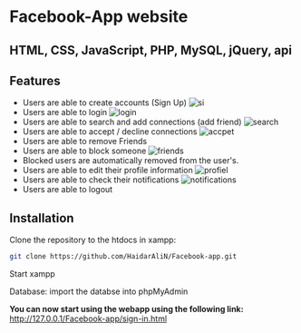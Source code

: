 # Facebook-App website
## HTML, CSS, JavaScript, PHP, MySQL, jQuery, api

## Features

- Users are able to create accounts (Sign Up)
![si](https://user-images.githubusercontent.com/89384538/140381325-2b5c3e81-1fb6-4421-9330-30849aba9352.png)
- Users are able to login
![login](https://user-images.githubusercontent.com/89384538/140381709-2cb08737-b972-48c7-bedb-9e089ecb9fb2.png)
- Users are able to search and add connections (add friend)
![search](https://user-images.githubusercontent.com/89384538/140381892-7cb3453d-8455-4433-b9f2-eed8e7a23e54.png)
- Users are able to accept / decline connections
![accpet](https://user-images.githubusercontent.com/89384538/140382646-99ff8ed0-eb0a-49b9-ad8d-64c253d7b4b4.png)
- Users are able to remove Friends
- Users are able to block someone
![friends](https://user-images.githubusercontent.com/89384538/140383257-b87a802e-bca4-49e8-a867-34372fce111b.png)
- Blocked users are automatically removed from the user's.
- Users are able to edit their profile information
![profiel](https://user-images.githubusercontent.com/89384538/140383790-21019c68-5a61-44cc-b8ac-33cd81dbe950.png)
- Users are able to check their notifications
![notifications](https://user-images.githubusercontent.com/89384538/140384225-b8e175c9-2839-4d41-838e-1e8b21890a2f.png)
- Users are able to logout

## Installation

Clone the repository to the htdocs in xampp:

```sh
git clone https://github.com/HaidarAliN/Facebook-app.git
```
Start xampp

Database:
import the databse into phpMyAdmin

**You can now start using the webapp using the following link:**
http://127.0.0.1/Facebook-app/sign-in.html

